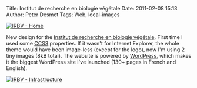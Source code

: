 Title: Institut de recherche en biologie végétale
Date: 2011-02-08 15:13
Author: Peter Desmet
Tags: Web, local-images

[![IRBV - Home](http://www.anderhalv.be/wp-content/uploads/web-irbv-home.png)](http://www.anderhalv.be/wp-content/uploads/web-irbv-home.png)

New design for the [Institut de recherche en biologie végétale](http://www.irbv.umontreal.ca). First time I used some [CCS3](http://www.css3.info/) properties. If it wasn't for Internet Explorer, the whole theme would have been image-less (except for the logo), now I'm using 2 tiny images (8kB total). The website is powered by [WordPress](http://wordpress.org/), which makes it the biggest WordPress site I've launched (130+ pages in French and English).

[![IRBV - Infrastructure](http://www.anderhalv.be/wp-content/uploads/web-irbv-infrastructure.png)](http://www.anderhalv.be/wp-content/uploads/web-irbv-infrastructure.png)